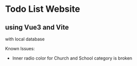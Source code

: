 # Todo List Website 
## using Vue3 and Vite

with local database 


Known Issues:
- Inner radio color for Church and School category is broken
